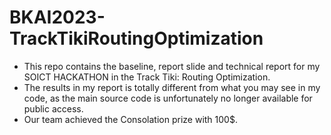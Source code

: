 # BKAI2023-TrackTikiRoutingOptimization
- This repo contains the baseline, report slide and technical report for my SOICT HACKATHON in the Track Tiki: Routing Optimization. 
- The results in my report is totally different from what you may see in my code, as the main source code is unfortunately no longer available for public access.
- Our team achieved the Consolation prize with 100$.
